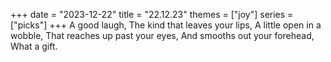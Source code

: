 +++
date = "2023-12-22"
title = "22.12.23"
themes = ["joy"]
series = ["picks"]
+++
A good laugh,
The kind that leaves your lips,
A little open in a wobble,
That reaches up past your eyes,
And smooths out your forehead,
What a gift.
